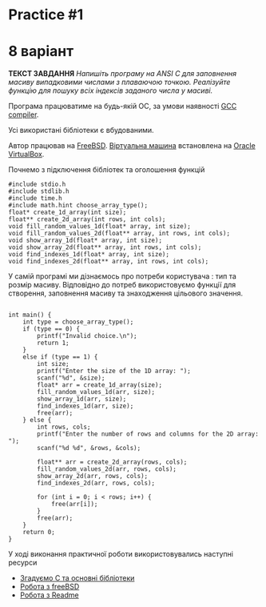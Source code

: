 # Practice #1

# 8 варіант

**ТЕКСТ ЗАВДАННЯ**
*Напишіть програму на ANSI C для заповнення масиву випадковими числами з плаваючою точкою. Реалізуйте функцію для пошуку всіх індексів заданого числа у масиві.*


Програма працюватиме на будь-якій ОС, за умови наявності [GCC compiler](https://https://gcc.gnu.org/).

Усі використані бібліотеки є вбудованими.

Автор працював на [FreeBSD](https://https://hyperhost.ua/info/uk/freebsd-u-detalyax-pro-plyusi-ta-minusi-sistemi). [Віртуальна машина](https://https://www.freebsd.org/) встановлена на [Oracle VirtualBox](https://https://www.virtualbox.org/).


Почнемо з підключення бібліотек та оголошення функцій

```
#include stdio.h
#include stdlib.h
#include time.h
#include math.hint choose_array_type();
float* create_1d_array(int size);
float** create_2d_array(int rows, int cols);
void fill_random_values_1d(float* array, int size);
void fill_random_values_2d(float** array, int rows, int cols);
void show_array_1d(float* array, int size);
void show_array_2d(float** array, int rows, int cols);
void find_indexes_1d(float* array, int size);
void find_indexes_2d(float** array, int rows, int cols);
```

У самій програмі ми дізнаємось про потреби користувача : тип та розмір масиву. Відповідно до потреб використовуємо функції для створення, заповнення масиву та знаходження цільового значення.

```

int main() {
    int type = choose_array_type();
    if (type == 0) {
        printf("Invalid choice.\n");
        return 1;
    }
    else if (type == 1) {
        int size;
        printf("Enter the size of the 1D array: ");
        scanf("%d", &size);
        float* arr = create_1d_array(size);
        fill_random_values_1d(arr, size);
        show_array_1d(arr, size);
        find_indexes_1d(arr, size);
        free(arr);
    } else {
        int rows, cols;
        printf("Enter the number of rows and columns for the 2D array: ");
        scanf("%d %d", &rows, &cols);
  
        float** arr = create_2d_array(rows, cols);
        fill_random_values_2d(arr, rows, cols);
        show_array_2d(arr, rows, cols);
        find_indexes_2d(arr, rows, cols);
  
        for (int i = 0; i < rows; i++) {
            free(arr[i]);
        }
        free(arr);
    }
    return 0;
}
```

У ході виконання практичної роботи використовувались наступні ресурси

* [Згадуємо С та основні бібліотеки](https://[https://www.tutorialspoint.com/c_standard_library/c_function_rand.htm)
* [Робота з freeBSD](https://https://acode.com.ua/search-files-linux/#toc-14)
* [Робота з Readme](https://https://habr.com/ru/articles/649363/)
